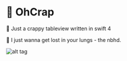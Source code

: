 # 🌊 OhCrap

📱 Just a crappy tableview written in swift 4

🚬 I just wanna get lost in your lungs - the nbhd.

![alt tag](http://i.imgur.com/l3UA9os.png)
